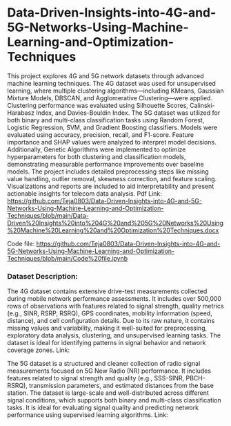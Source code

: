 # Data-Driven-Insights-into-4G-and-5G-Networks-Using-Machine-Learning-and-Optimization-Techniques
This project explores 4G and 5G network datasets through advanced machine learning techniques. The 4G dataset was used for unsupervised learning, where multiple clustering algorithms—including KMeans, Gaussian Mixture Models, DBSCAN, and Agglomerative Clustering—were applied. Clustering performance was evaluated using Silhouette Scores, Calinski-Harabasz Index, and Davies-Bouldin Index. The 5G dataset was utilized for both binary and multi-class classification tasks using Random Forest, Logistic Regression, SVM, and Gradient Boosting classifiers. Models were evaluated using accuracy, precision, recall, and F1-score. Feature importance and SHAP values were analyzed to interpret model decisions. Additionally, Genetic Algorithms were implemented to optimize hyperparameters for both clustering and classification models, demonstrating measurable performance improvements over baseline models. The project includes detailed preprocessing steps like missing value handling, outlier removal, skewness correction, and feature scaling. Visualizations and reports are included to aid interpretability and present actionable insights for telecom data analysis.
Pdf Link: https://github.com/Teja0803/Data-Driven-Insights-into-4G-and-5G-Networks-Using-Machine-Learning-and-Optimization-Techniques/blob/main/Data-Driven%20Insights%20into%204G%20and%205G%20Networks%20Using%20Machine%20Learning%20and%20Optimization%20Techniques.docx 

Code file: https://github.com/Teja0803/Data-Driven-Insights-into-4G-and-5G-Networks-Using-Machine-Learning-and-Optimization-Techniques/blob/main/Code%20file.ipynb  

### Dataset Description:
The 4G dataset contains extensive drive-test measurements collected during mobile network performance assessments. It includes over 500,000 rows of observations with features related to signal strength, quality metrics (e.g., SINR, RSRP, RSRQ), GPS coordinates, mobility information (speed, distance), and cell configuration details. Due to its raw nature, it contains missing values and variability, making it well-suited for preprocessing, exploratory data analysis, clustering, and unsupervised learning tasks. The dataset is ideal for identifying patterns in signal behavior and network coverage zones.
Link:

The 5G dataset is a structured and cleaner collection of radio signal measurements focused on 5G New Radio (NR) performance. It includes features related to signal strength and quality (e.g., SSS-SINR, PBCH-RSRQ), transmission parameters, and estimated distances from the base station. The dataset is large-scale and well-distributed across different signal conditions, which supports both binary and multi-class classification tasks. It is ideal for evaluating signal quality and predicting network performance using supervised learning algorithms.
Link:
